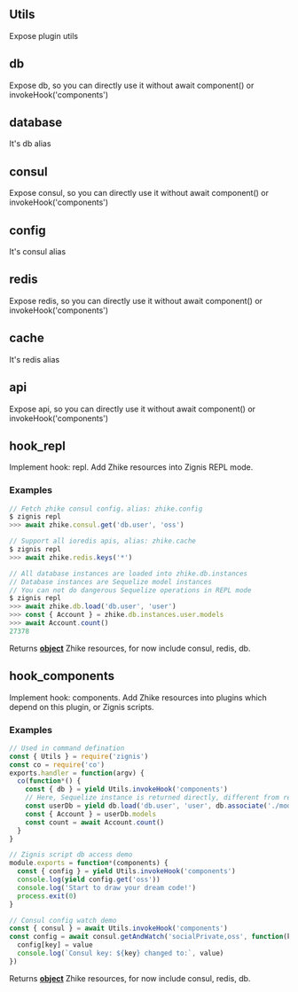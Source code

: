 <!-- Generated by documentation.js. Update this documentation by updating the source code. -->

## Utils

Expose plugin utils

## db

Expose db, so you can directly use it without await component() or invokeHook('components')

## database

It's db alias

## consul

Expose consul, so you can directly use it without await component() or invokeHook('components')

## config

It's consul alias

## redis

Expose redis, so you can directly use it without await component() or invokeHook('components')

## cache

It's redis alias

## api

Expose api, so you can directly use it without await component() or invokeHook('components')

## hook_repl

Implement hook: repl.
Add Zhike resources into Zignis REPL mode.

### Examples

```javascript
// Fetch zhike consul config，alias: zhike.config
$ zignis repl
>>> await zhike.consul.get('db.user', 'oss')
```

```javascript
// Support all ioredis apis, alias: zhike.cache
$ zignis repl
>>> await zhike.redis.keys('*')
```

```javascript
// All database instances are loaded into zhike.db.instances
// Database instances are Sequelize model instances
// You can not do dangerous Sequelize operations in REPL mode
$ zignis repl
>>> await zhike.db.load('db.user', 'user')
>>> const { Account } = zhike.db.instances.user.models
>>> await Account.count()
27378
```

Returns **[object][1]** Zhike resources, for now include consul, redis, db.

## hook_components

Implement hook: components.
Add Zhike resources into plugins which depend on this plugin, or Zignis scripts.

### Examples

```javascript
// Used in command defination
const { Utils } = require('zignis')
const co = require('co')
exports.handler = function(argv) {
  co(function*() {
    const { db } = yield Utils.invokeHook('components')
    // Here, Sequelize instance is returned directly, different from repl hook
    const userDb = yield db.load('db.user', 'user', db.associate('./models'))
    const { Account } = userDb.models
    const count = await Account.count()
  }
}
```

```javascript
// Zignis script db access demo
module.exports = function*(components) {
  const { config } = yield Utils.invokeHook('components')
  console.log(yield config.get('oss'))
  console.log('Start to draw your dream code!')
  process.exit(0)
}
```

```javascript
// Consul config watch demo
const { consul } = await Utils.invokeHook('components')
const config = await consul.getAndWatch('socialPrivate,oss', function(key, value) {
  config[key] = value
  console.log(`Consul key: ${key} changed to:`, value)
})
```

Returns **[object][1]** Zhike resources, for now include consul, redis, db.

[1]: https://developer.mozilla.org/docs/Web/JavaScript/Reference/Global_Objects/Object
